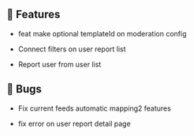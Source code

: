## 🚀 Features

- feat make optional templateId on moderation config

- Connect filters on user report list

- Report user from user list


## 🐛 Bugs

- Fix current feeds automatic mapping2 features

- fix error on user report detail page
